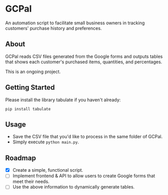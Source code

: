 # GCPal
An automation script to facilitate small business owners in tracking customers' purchase history and preferences.

## About
GCPal reads CSV files generated from the Google forms and outputs tables that shows each customer's purchased items, quantities, and percentages.

This is an ongoing project.


## Getting Started
Please install the library tabulate if you haven't already:

```
pip install tabulate
```

## Usage
* Save the CSV file that you'd like to process in the same folder of GCPal.
* Simply execute `python main.py`.

## Roadmap
- [x] Create a simple, functional script.
- [ ] Implement frontend & API to allow users to create Google forms that meet their needs.   
- [ ] Use the above information to dynamically generate tables.

